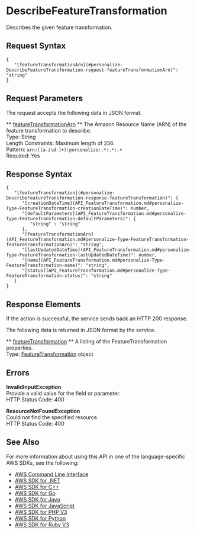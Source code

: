 # DescribeFeatureTransformation<a name="API_DescribeFeatureTransformation"></a>

Describes the given feature transformation\.

## Request Syntax<a name="API_DescribeFeatureTransformation_RequestSyntax"></a>

```
{
   "[featureTransformationArn](#personalize-DescribeFeatureTransformation-request-featureTransformationArn)": "string"
}
```

## Request Parameters<a name="API_DescribeFeatureTransformation_RequestParameters"></a>

The request accepts the following data in JSON format\.

 ** [featureTransformationArn](#API_DescribeFeatureTransformation_RequestSyntax) **   <a name="personalize-DescribeFeatureTransformation-request-featureTransformationArn"></a>
The Amazon Resource Name \(ARN\) of the feature transformation to describe\.  
Type: String  
Length Constraints: Maximum length of 256\.  
Pattern: `arn:([a-z\d-]+):personalize:.*:.*:.+`   
Required: Yes

## Response Syntax<a name="API_DescribeFeatureTransformation_ResponseSyntax"></a>

```
{
   "[featureTransformation](#personalize-DescribeFeatureTransformation-response-featureTransformation)": { 
      "[creationDateTime](API_FeatureTransformation.md#personalize-Type-FeatureTransformation-creationDateTime)": number,
      "[defaultParameters](API_FeatureTransformation.md#personalize-Type-FeatureTransformation-defaultParameters)": { 
         "string" : "string" 
      },
      "[featureTransformationArn](API_FeatureTransformation.md#personalize-Type-FeatureTransformation-featureTransformationArn)": "string",
      "[lastUpdatedDateTime](API_FeatureTransformation.md#personalize-Type-FeatureTransformation-lastUpdatedDateTime)": number,
      "[name](API_FeatureTransformation.md#personalize-Type-FeatureTransformation-name)": "string",
      "[status](API_FeatureTransformation.md#personalize-Type-FeatureTransformation-status)": "string"
   }
}
```

## Response Elements<a name="API_DescribeFeatureTransformation_ResponseElements"></a>

If the action is successful, the service sends back an HTTP 200 response\.

The following data is returned in JSON format by the service\.

 ** [featureTransformation](#API_DescribeFeatureTransformation_ResponseSyntax) **   <a name="personalize-DescribeFeatureTransformation-response-featureTransformation"></a>
A listing of the FeatureTransformation properties\.  
Type: [FeatureTransformation](API_FeatureTransformation.md) object

## Errors<a name="API_DescribeFeatureTransformation_Errors"></a>

 **InvalidInputException**   
Provide a valid value for the field or parameter\.  
HTTP Status Code: 400

 **ResourceNotFoundException**   
Could not find the specified resource\.  
HTTP Status Code: 400

## See Also<a name="API_DescribeFeatureTransformation_SeeAlso"></a>

For more information about using this API in one of the language\-specific AWS SDKs, see the following:
+  [AWS Command Line Interface](https://docs.aws.amazon.com/goto/aws-cli/personalize-2018-05-22/DescribeFeatureTransformation) 
+  [AWS SDK for \.NET](https://docs.aws.amazon.com/goto/DotNetSDKV3/personalize-2018-05-22/DescribeFeatureTransformation) 
+  [AWS SDK for C\+\+](https://docs.aws.amazon.com/goto/SdkForCpp/personalize-2018-05-22/DescribeFeatureTransformation) 
+  [AWS SDK for Go](https://docs.aws.amazon.com/goto/SdkForGoV1/personalize-2018-05-22/DescribeFeatureTransformation) 
+  [AWS SDK for Java](https://docs.aws.amazon.com/goto/SdkForJava/personalize-2018-05-22/DescribeFeatureTransformation) 
+  [AWS SDK for JavaScript](https://docs.aws.amazon.com/goto/AWSJavaScriptSDK/personalize-2018-05-22/DescribeFeatureTransformation) 
+  [AWS SDK for PHP V3](https://docs.aws.amazon.com/goto/SdkForPHPV3/personalize-2018-05-22/DescribeFeatureTransformation) 
+  [AWS SDK for Python](https://docs.aws.amazon.com/goto/boto3/personalize-2018-05-22/DescribeFeatureTransformation) 
+  [AWS SDK for Ruby V3](https://docs.aws.amazon.com/goto/SdkForRubyV3/personalize-2018-05-22/DescribeFeatureTransformation) 
